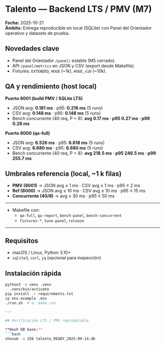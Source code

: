 # Talento — Backend LTS / PMV (M7)

**Fecha:** 2025-10-21  
**Ámbito:** Entrega reproducible en local (SQLite) con Panel del Orientador operativo y datasets de prueba.

## Novedades clave
- Panel del Orientador `/panel/` estable (M5 cerrado).
- API `/panel/metrics` en JSON y CSV (export desde Makefile).
- Fixtures: `EXTENDED`, `HUGE` (~1k), `HUGE_x10` (~10k).
## QA y rendimiento (host local)

**Puerto 8001 (build PMV / SQLite LTS)**  
- JSON avg: **0.181 ms** · p95: **0.216 ms** (5 runs)  
- CSV avg: **0.148 ms** · p95: **0.148 ms** (5 runs)  
- Bench concurrente (40 req, P = 8): **avg 0.17 ms · p95 0.27 ms · p99 0.28 ms**

**Puerto 8000 (qa-full)**  
- JSON avg: **6.526 ms** · p95: **6.618 ms** (5 runs)  
- CSV avg: **6.680 ms** · p95: **6.680 ms** (5 runs) 
- Bench concurrente (40 req, P = 8): **avg 218.5 ms · p95 246.5 ms · p99 255.7 ms**

## Umbrales referencia (local, ~1 k filas)
- **PMV (8001)** → JSON avg ≤ 1 ms · CSV avg ≤ 1 ms · p95 ≤ 2 ms  
- **Ref (8000)** → JSON avg ≤ 10 ms · CSV avg ≤ 10 ms · p95 ≤ 15 ms  
- **Concurrente (40/8)** → avg ≤ 30 ms · p95 ≤ 50 ms

---

- Makefile con:
  - `qa-full`, `qa-report`, `bench-panel`, `bench-concurrent`
  - `fixtures-*`, `tune-panel`, `release`

---

## Requisitos
- macOS / Linux, Python 3.10+
- `sqlite3`, `curl`, `jq` (opcional para inspección)

## Instalación rápida
```bash
python3 -m venv .venv
. .venv/bin/activate
pip install -r requirements.txt
cp env.example .env
./run.sh  # o: make run

---

## Verificación LTS / PMV reproducible

**Hash DB base:**  
```bash
shasum -a 256 talento_READY_2025-09-14.db